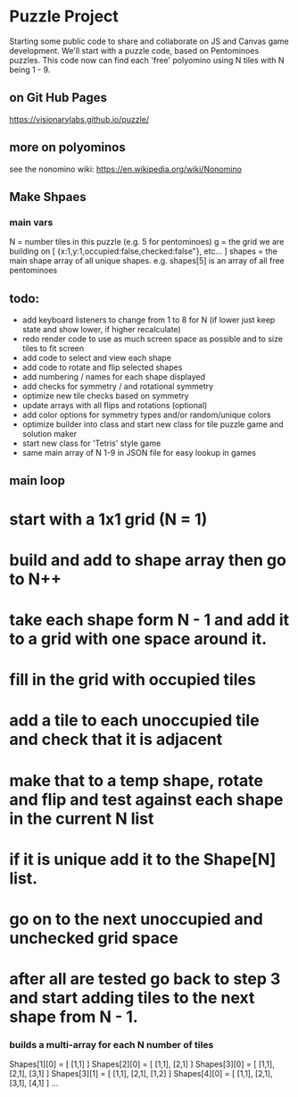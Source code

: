 # Puzzle Project

Starting some public code to share and collaborate on JS and Canvas game development.
We'll start with a puzzle code, based on Pentominoes puzzles.
This code now can find each 'free' polyomino using N tiles with N being 1 - 9.

## on Git Hub Pages
https://visionarylabs.github.io/puzzle/

## more on polyominos
see the nonomino wiki: https://en.wikipedia.org/wiki/Nonomino

## Make Shpaes

### main vars
N = number tiles in this puzzle (e.g. 5 for pentominoes)
g = the grid we are building on [ {x:1,y:1,occupied:false,checked:false"}, etc... ]
shapes = the main shape array of all unique shapes. e.g. shapes[5] is an array of all free pentominoes

## todo:
* add keyboard listeners to change from 1 to 8 for N (if lower just keep state and show lower, if higher recalculate)
* redo render code to use as much screen space as possible and to size tiles to fit screen
* add code to select and view each shape
* add code to rotate and flip selected shapes
* add numbering / names for each shape displayed
* add checks for symmetry / and rotational symmetry
* optimize new tile checks based on symmetry
* update arrays with all flips and rotations (optional)
* add color options for symmetry types and/or random/unique colors
* optimize builder into class and start new class for tile puzzle game and solution maker
* start new class for 'Tetris' style game
* same main array of N 1-9 in JSON file for easy lookup in games

## main loop
# start with a 1x1 grid (N = 1)
# build and add to shape array then go to N++
# take each shape form N - 1 and add it to a grid with one space around it.
# fill in the grid with occupied tiles
# add a tile to each unoccupied tile and check that it is adjacent
# make that to a temp shape, rotate and flip and test against each shape in the current N list
# if it is unique add it to the Shape[N] list.
# go on to the next unoccupied and unchecked grid space
# after all are tested go back to step 3 and start adding tiles to the next shape from N - 1.

### builds a multi-array for each N number of tiles
Shapes[1][0] = [ [1,1] ]
Shapes[2][0] = [ [1,1], [2,1] ]
Shapes[3][0] = [ [1,1], [2,1], [3,1] ]
Shapes[3][1] = [ [1,1], [2,1], [1,2] ]
Shapes[4][0] = [ [1,1], [2,1], [3,1], [4,1] ]
...